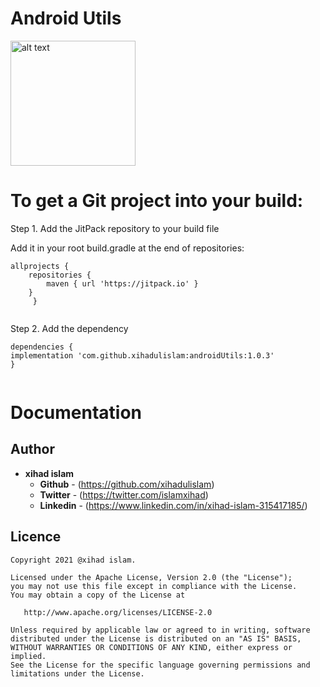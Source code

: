 # Android Utils
<img src="https://github.com/xihadulislam/androidUtils/blob/master/ss/android_utils.jpg" alt="alt text" style="width:200;height:200">

# To get a Git project into your build:

Step 1. Add the JitPack repository to your build file 

Add it in your root build.gradle at the end of repositories:

``` 
allprojects {
	repositories {
		maven { url 'https://jitpack.io' }
	}
     }
  
```

Step 2. Add the dependency

``` 
dependencies {
implementation 'com.github.xihadulislam:androidUtils:1.0.3'
}
  
```


# Documentation


## Author

* **xihad islam**
    * **Github** - (https://github.com/xihadulislam)
    * **Twitter** - (https://twitter.com/islamxihad)
    * **Linkedin** - (https://www.linkedin.com/in/xihad-islam-315417185/)

## Licence
```
Copyright 2021 @xihad islam.

Licensed under the Apache License, Version 2.0 (the "License");
you may not use this file except in compliance with the License.
You may obtain a copy of the License at

   http://www.apache.org/licenses/LICENSE-2.0

Unless required by applicable law or agreed to in writing, software
distributed under the License is distributed on an "AS IS" BASIS,
WITHOUT WARRANTIES OR CONDITIONS OF ANY KIND, either express or implied.
See the License for the specific language governing permissions and
limitations under the License.
```


